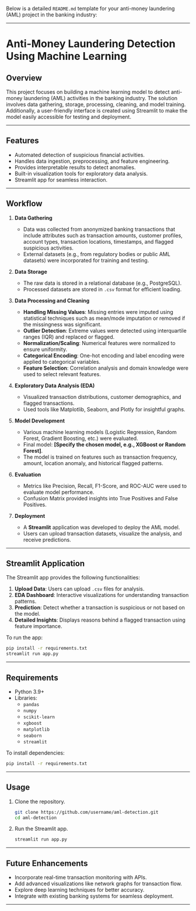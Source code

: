 Below is a detailed `README.md` template for your anti-money laundering (AML) project in the banking industry:  

---

# **Anti-Money Laundering Detection Using Machine Learning**

## **Overview**  
This project focuses on building a machine learning model to detect anti-money laundering (AML) activities in the banking industry. The solution involves data gathering, storage, processing, cleaning, and model training. Additionally, a user-friendly interface is created using Streamlit to make the model easily accessible for testing and deployment.

---

## **Features**  
- Automated detection of suspicious financial activities.
- Handles data ingestion, preprocessing, and feature engineering.
- Provides interpretable results to detect anomalies.
- Built-in visualization tools for exploratory data analysis.
- Streamlit app for seamless interaction.

---

## **Workflow**  
1. **Data Gathering**  
   - Data was collected from anonymized banking transactions that include attributes such as transaction amounts, customer profiles, account types, transaction locations, timestamps, and flagged suspicious activities.
   - External datasets (e.g., from regulatory bodies or public AML datasets) were incorporated for training and testing.

2. **Data Storage**  
   - The raw data is stored in a relational database (e.g., PostgreSQL).
   - Processed datasets are stored in `.csv` format for efficient loading.

3. **Data Processing and Cleaning**  
   - **Handling Missing Values**: Missing entries were imputed using statistical techniques such as mean/mode imputation or removed if the missingness was significant.
   - **Outlier Detection**: Extreme values were detected using interquartile ranges (IQR) and replaced or flagged.
   - **Normalization/Scaling**: Numerical features were normalized to ensure uniformity.
   - **Categorical Encoding**: One-hot encoding and label encoding were applied to categorical variables.
   - **Feature Selection**: Correlation analysis and domain knowledge were used to select relevant features.

4. **Exploratory Data Analysis (EDA)**  
   - Visualized transaction distributions, customer demographics, and flagged transactions.
   - Used tools like Matplotlib, Seaborn, and Plotly for insightful graphs.

5. **Model Development**  
   - Various machine learning models (Logistic Regression, Random Forest, Gradient Boosting, etc.) were evaluated.
   - Final model: **[Specify the chosen model, e.g., XGBoost or Random Forest]**.
   - The model is trained on features such as transaction frequency, amount, location anomaly, and historical flagged patterns.

6. **Evaluation**  
   - Metrics like Precision, Recall, F1-Score, and ROC-AUC were used to evaluate model performance.
   - Confusion Matrix provided insights into True Positives and False Positives.

7. **Deployment**  
   - A **Streamlit** application was developed to deploy the AML model.
   - Users can upload transaction datasets, visualize the analysis, and receive predictions.

---

## **Streamlit Application**  
The Streamlit app provides the following functionalities:  
1. **Upload Data**: Users can upload `.csv` files for analysis.  
2. **EDA Dashboard**: Interactive visualizations for understanding transaction patterns.  
3. **Prediction**: Detect whether a transaction is suspicious or not based on the model.  
4. **Detailed Insights**: Displays reasons behind a flagged transaction using feature importance.  

To run the app:  
```bash
pip install -r requirements.txt
streamlit run app.py
```

---

## **Requirements**  
- Python 3.9+
- Libraries:  
  - `pandas`  
  - `numpy`  
  - `scikit-learn`  
  - `xgboost`  
  - `matplotlib`  
  - `seaborn`  
  - `streamlit`  

To install dependencies:  
```bash
pip install -r requirements.txt
```

---

## **Usage**  
1. Clone the repository.  
   ```bash
   git clone https://github.com/username/aml-detection.git
   cd aml-detection
   ```
2. Run the Streamlit app.  
   ```bash
   streamlit run app.py
   ```

---

## **Future Enhancements**  
- Incorporate real-time transaction monitoring with APIs.
- Add advanced visualizations like network graphs for transaction flow.
- Explore deep learning techniques for better accuracy.
- Integrate with existing banking systems for seamless deployment.

---